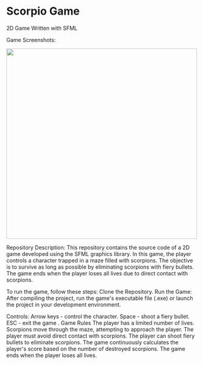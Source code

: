 # Scorpio Game

2D Game Written with SFML


 Game Screenshots:
 
 <img src="https://github.com/szczepankozdeba/Scorpio-Game/assets/48669369/7e77e375-3721-498d-a0c9-9f06d79edf13" width="500">  



Repository Description:
 This repository contains the source code of a 2D game developed using the SFML graphics library. 
In this game, the player controls a character trapped in a maze filled with scorpions. 
The objective is to survive as long as possible by eliminating scorpions with fiery bullets. 
The game ends when the player loses all lives due to direct contact with scorpions.

To run the game, follow these steps:
Clone the Repository.
Run the Game: After compiling the project, run the game's executable file (.exe) or launch the project in your development environment.

Controls:
Arrow keys - control the character.
Space - shoot a fiery bullet.
ESC - exit the game                           .
Game Rules 
The player has a limited number of lives.
Scorpions move through the maze, attempting to approach the player.
The player must avoid direct contact with scorpions.
The player can shoot fiery bullets to eliminate scorpions.
The game continuously calculates the player's score based on the number of destroyed scorpions.
The game ends when the player loses all lives.
                                                                                                                                                                                                                                                                                                                         
         

